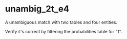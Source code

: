 # unambig_2t_e4

A unambiguous match with two tables and four entities.

Verify it's correct by filtering the probabilities table for "1".